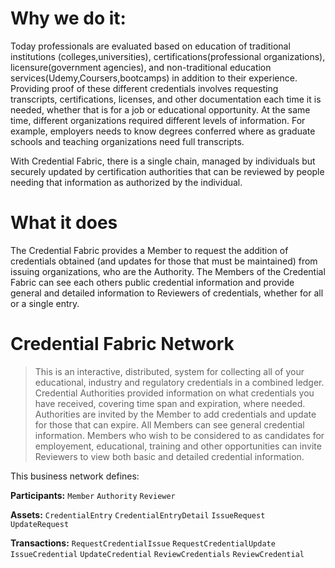 # Why we do it:

Today professionals are evaluated based on education of traditional institutions (colleges,universities), certifications(professional organizations), licensure(government agencies), and non-traditional education services(Udemy,Coursers,bootcamps) in addition to their experience. Providing proof of these different credentials involves requesting transcripts, certifications, licenses, and other documentation each time it is needed, whether that is for a job or educational opportunity. At the same time, different organizations required different levels of information. For example, employers needs to know degrees conferred where as graduate schools and teaching organizations need full transcripts.

With Credential Fabric, there is a single chain, managed by individuals but securely updated by certification authorities that can be reviewed by people needing that information as authorized by the individual.

# What it does

The Credential Fabric provides a Member to request the addition of credentials obtained (and updates for those that must be maintained) from issuing organizations, who are the Authority. The Members of the Credential Fabric can see each others public credential information and provide general and detailed information to Reviewers of credentials, whether for all or a single entry.



# Credential Fabric Network

> This is an interactive, distributed, system for collecting all of your educational, industry and regulatory credentials in a combined ledger. Credential Authorities provided information on what credentials you have received, covering time span and expiration, where needed. Authorities are invited by the Member to add credentials and update for those that can expire. All Members can see general credential information. Members who wish to be considered to as candidates for employement, educational, training and other opportunities can invite Reviewers to view both basic and detailed credential information.

This business network defines:

**Participants:**
`Member` `Authority` `Reviewer`

**Assets:**
`CredentialEntry` `CredentialEntryDetail` `IssueRequest` `UpdateRequest`

**Transactions:**
`RequestCredentialIssue` `RequestCredentialUpdate` `IssueCredential` `UpdateCredential` `ReviewCredentials` `ReviewCredential`
